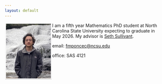 ```yaml
---
layout: default
---
```


<img align="left" src="fp.jpg" alt="" width="30%"/>

I am a fifth year Mathematics PhD student at North Carolina State University expecting to graduate in May 2026. My advisor is [Seth Sullivant](https://sethsullivant.wordpress.ncsu.edu).

email: fmponcec@ncsu.edu

office: SAS 4121
